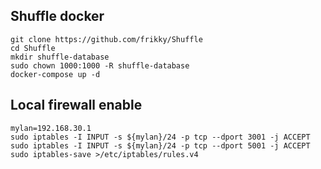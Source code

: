
## Shuffle docker
```
git clone https://github.com/frikky/Shuffle
cd Shuffle
mkdir shuffle-database
sudo chown 1000:1000 -R shuffle-database
docker-compose up -d
```


## Local firewall enable
```
mylan=192.168.30.1
sudo iptables -I INPUT -s ${mylan}/24 -p tcp --dport 3001 -j ACCEPT
sudo iptables -I INPUT -s ${mylan}/24 -p tcp --dport 5001 -j ACCEPT
sudo iptables-save >/etc/iptables/rules.v4
```

